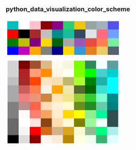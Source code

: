 ### python_data_visualization_color_scheme

<img src="1.png" width="60%">

<img src="2.png" width="60%">
